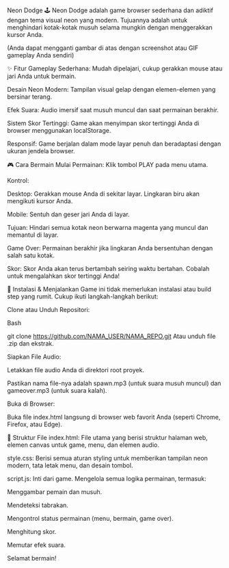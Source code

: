 Neon Dodge 🕹️
Neon Dodge adalah game browser sederhana dan adiktif dengan tema visual neon yang modern. Tujuannya adalah untuk menghindari kotak-kotak musuh selama mungkin dengan menggerakkan kursor Anda.

(Anda dapat mengganti gambar di atas dengan screenshot atau GIF gameplay Anda sendiri)

✨ Fitur
Gameplay Sederhana: Mudah dipelajari, cukup gerakkan mouse atau jari Anda untuk bermain.

Desain Neon Modern: Tampilan visual gelap dengan elemen-elemen yang bersinar terang.

Efek Suara: Audio imersif saat musuh muncul dan saat permainan berakhir.

Sistem Skor Tertinggi: Game akan menyimpan skor tertinggi Anda di browser menggunakan localStorage.

Responsif: Game berjalan dalam mode layar penuh dan beradaptasi dengan ukuran jendela browser.

🎮 Cara Bermain
Mulai Permainan: Klik tombol PLAY pada menu utama.

Kontrol:

Desktop: Gerakkan mouse Anda di sekitar layar. Lingkaran biru akan mengikuti kursor Anda.

Mobile: Sentuh dan geser jari Anda di layar.

Tujuan: Hindari semua kotak neon berwarna magenta yang muncul dan memantul di layar.

Game Over: Permainan berakhir jika lingkaran Anda bersentuhan dengan salah satu kotak.

Skor: Skor Anda akan terus bertambah seiring waktu bertahan. Cobalah untuk mengalahkan skor tertinggi Anda!

🚀 Instalasi & Menjalankan
Game ini tidak memerlukan instalasi atau build step yang rumit. Cukup ikuti langkah-langkah berikut:

Clone atau Unduh Repositori:

Bash

git clone https://github.com/NAMA_USER/NAMA_REPO.git
Atau unduh file .zip dan ekstrak.

Siapkan File Audio:

Letakkan file audio Anda di direktori root proyek.

Pastikan nama file-nya adalah spawn.mp3 (untuk suara musuh muncul) dan gameover.mp3 (untuk suara kalah).

Buka di Browser:

Buka file index.html langsung di browser web favorit Anda (seperti Chrome, Firefox, atau Edge).

📂 Struktur File
index.html: File utama yang berisi struktur halaman web, elemen canvas untuk game, menu, dan elemen audio.

style.css: Berisi semua aturan styling untuk memberikan tampilan neon modern, tata letak menu, dan desain tombol.

script.js: Inti dari game. Mengelola semua logika permainan, termasuk:

Menggambar pemain dan musuh.

Mendeteksi tabrakan.

Mengontrol status permainan (menu, bermain, game over).

Menghitung skor.

Memutar efek suara.

Selamat bermain!
